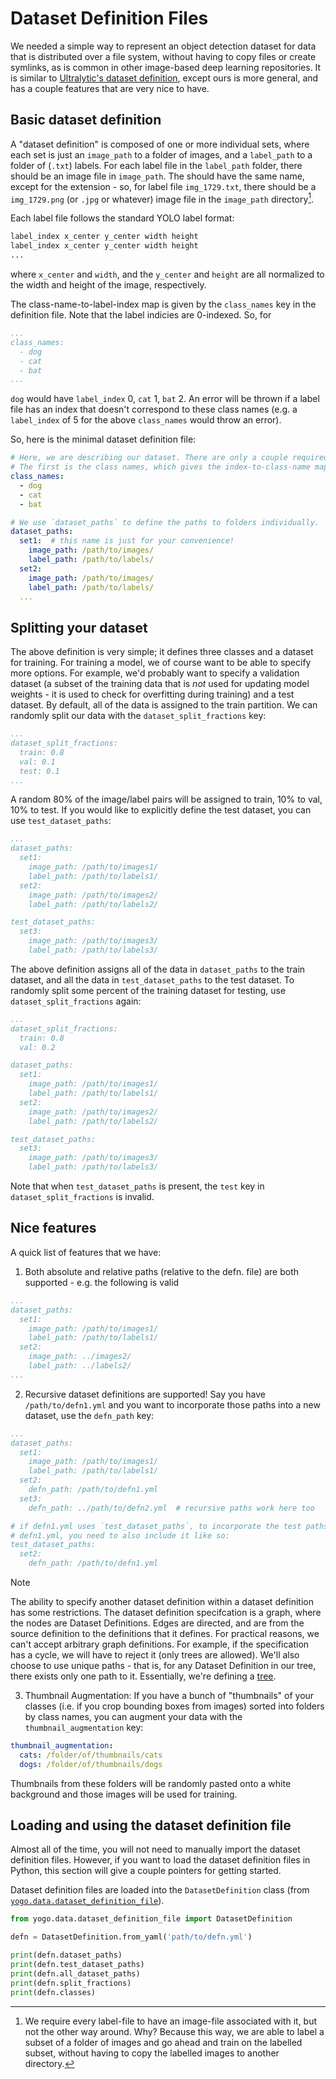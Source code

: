 # Dataset Definition Files

We needed a simple way to represent an object detection dataset for data that is distributed over a file system, without having to copy files or create symlinks, as is common in other image-based deep learning repositories. It is similar to [Ultralytic's dataset definition](https://docs.ultralytics.com/datasets/detect/), except ours is more general, and has a couple features that are very nice to have.

## Basic dataset definition

A "dataset definition" is composed of one or more individual sets, where each set is just an `image_path` to a folder of images, and a `label_path` to a folder of (`.txt`) labels. For each label file in the `label_path` folder, there should be an image file in `image_path`. The should have the same name, except for the extension - so, for label file `img_1729.txt`, there should be a `img_1729.png` (or `.jpg` or whatever) image file in the `image_path` directory[^1].

Each label file follows the standard YOLO label format:

```txt
label_index x_center y_center width height
label_index x_center y_center width height
...
```

where `x_center` and `width`, and the `y_center` and `height` are all normalized to the width and height of the image, respectively.

The class-name-to-label-index map is given by the `class_names` key in the definition file. Note that the label indicies are 0-indexed. So, for

```yaml
...
class_names:
  - dog
  - cat
  - bat
...
```

`dog` would have `label_index` 0, `cat` 1, `bat` 2. An error will be thrown if a label file has an index that doesn't correspond to these class names (e.g. a `label_index` of 5 for the above `class_names` would throw an error).

So, here is the minimal dataset definition file:

```yaml
# Here, we are describing our dataset. There are only a couple required fields.
# The first is the class names, which gives the index-to-class-name map. In this
class_names:
  - dog
  - cat
  - bat

# We use `dataset_paths` to define the paths to folders individually.
dataset_paths:
  set1:  # this name is just for your convenience!
    image_path: /path/to/images/
    label_path: /path/to/labels/
  set2:
    image_path: /path/to/images/
    label_path: /path/to/labels/
  ...
```

## Splitting your dataset

The above definition is very simple; it defines three classes and a dataset for training. For training a model, we of course want to be able to specify more options. For example, we'd probably want to specify a validation dataset (a subset of the training data that is *not* used for updating model weights - it is used to check for overfitting during training) and a test dataset. By default, all of the data is assigned to the train partition. We can randomly split our data with the `dataset_split_fractions` key:

```yaml
...
dataset_split_fractions:
  train: 0.8
  val: 0.1
  test: 0.1
...
```

A random 80% of the image/label pairs will be assigned to train, 10% to val, 10% to test. If you would like to explicitly define the test dataset, you can use `test_dataset_paths`:

```yaml
...
dataset_paths:
  set1:
    image_path: /path/to/images1/
    label_path: /path/to/labels1/
  set2:
    image_path: /path/to/images2/
    label_path: /path/to/labels2/

test_dataset_paths:
  set3:
    image_path: /path/to/images3/
    label_path: /path/to/labels3/
```

The above definition assigns all of the data in `dataset_paths` to the train dataset, and all the data in `test_dataset_paths` to the test dataset. To randomly split some percent of the training dataset for testing, use `dataset_split_fractions` again:

```yaml
...
dataset_split_fractions:
  train: 0.8
  val: 0.2

dataset_paths:
  set1:
    image_path: /path/to/images1/
    label_path: /path/to/labels1/
  set2:
    image_path: /path/to/images2/
    label_path: /path/to/labels2/

test_dataset_paths:
  set3:
    image_path: /path/to/images3/
    label_path: /path/to/labels3/
```

Note that when `test_dataset_paths` is present, the `test` key in `dataset_split_fractions` is invalid.


## Nice features

A quick list of features that we have:

1. Both absolute and relative paths (relative to the defn. file) are both supported - e.g. the following is valid
```yaml
...
dataset_paths:
  set1:
    image_path: /path/to/images1/
    label_path: /path/to/labels1/
  set2:
    image_path: ../images2/
    label_path: ../labels2/
...
```
2. Recursive dataset definitions are supported! Say you have `/path/to/defn1.yml` and you want to incorporate those paths into a new dataset, use the `defn_path` key:
```yaml
...
dataset_paths:
  set1:
    image_path: /path/to/images1/
    label_path: /path/to/labels1/
  set2:
    defn_path: /path/to/defn1.yml
  set3:
    defn_path: ../path/to/defn2.yml  # recursive paths work here too

# if defn1.yml uses `test_dataset_paths`, to incorporate the test paths from
# defn1.yml, you need to also include it like so:
test_dataset_paths:
  set2:
    defn_path: /path/to/defn1.yml
```
> [!NOTE]
> The ability to specify another dataset definition within a dataset definition has some restrictions. The dataset definition specifcation is a graph, where the nodes are Dataset Definitions. Edges are directed, and are from the source definition to the definitions that it defines.  For practical reasons, we can't accept arbitrary graph definitions. For example, if the specification has a cycle, we will have to reject it (only trees are allowed). We'll also choose to use unique paths - that is, for any Dataset Definition in our tree, there exists only one path to it. Essentially, we're defining a [tree](https://en.wikipedia.org/wiki/Tree_(graph_theory)).
3. Thumbnail Augmentation: If you have a bunch of "thumbnails" of your classes (i.e. if you crop bounding boxes from images) sorted into folders by class names, you can augment your data with the `thumbnail_augmentation` key:
```yaml
thumbnail_augmentation:
  cats: /folder/of/thumbnails/cats
  dogs: /folder/of/thumbnails/dogs
```
Thumbnails from these folders will be randomly pasted onto a white background and those images will be used for training.

## Loading and using the dataset definition file

Almost all of the time, you will not need to manually import the dataset definition files. However, if you want to load the dataset definition files in Python, this section will give a couple pointers for getting started.

Dataset definition files are loaded into the `DatasetDefinition` class (from [`yogo.data.dataset_definition_file`](https://github.com/czbiohub-sf/yogo/blob/main/yogo/data/dataset_definition_file.py)).

``` python
from yogo.data.dataset_definition_file import DatasetDefinition

defn = DatasetDefinition.from_yaml('path/to/defn.yml')

print(defn.dataset_paths)
print(defn.test_dataset_paths)
print(defn.all_dataset_paths)
print(defn.split_fractions)
print(defn.classes)
```

[^1]: We require every label-file to have an image-file associated with it, but not the other way around. Why? Because this way, we are able to label a subset of a folder of images and go ahead and train on the labelled subset, without having to copy the labelled images to another directory.
